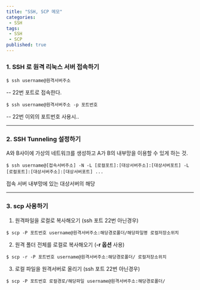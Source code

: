```yaml
---
title: "SSH, SCP 메모"
categories:
 - SSH
tags:
 - SSH
 - SCP
published: true
---
```


### 1. SSH 로 원격 리눅스 서버 접속하기
```
$ ssh username@원격서버주소
```
-- 22번 포트로 접속한다.

```
$ ssh username@원격서버주소 -p 포트번호
```
-- 22번 이외의 포트번호 사용시..

---
### 2. SSH Tunneling 설정하기
A와 B사이에 가상의 네트워크를 생성하고 A가 B의 내부망을 이용할 수 있게 하는 것.
```
$ ssh username@[접속서버주소] -N -L [로컬포트]:[대상서버주소]:[대상서버포트] -L [로컬포트]:[대상서버주소]:[대상서버포트] ...
```
접속 서버 내부망에 있는 대상서버의 해당

---
### 3. scp 사용하기
1. 원격파일을 로컬로 복사해오기 (ssh 포트 22번 아닌경우)
```
$ scp -P 포트번호 username@원격서버주소:해당경로폴더/해당파일명 로컬저장소위치
```

2. 원격 폴더 전체를 로컬로 복사해오기 (**-r 옵션** 사용)
```
$ scp -r -P 포트번호 username@원격서버주소:해당경로폴더/ 로컬저장소위치
```

3. 로컬 파일을 원격서버로 올리기 (ssh 포트 22번 아닌경우)
```
$ scp -P 포트번호 로컬경로/해당파일 username@원격서버주소:해당경로폴더/
```

<!--stackedit_data:
eyJoaXN0b3J5IjpbLTkwMTA0MjAzNywtMTE2ODAxNjg1MCwtMT
EwMDkyMzIxXX0=
-->